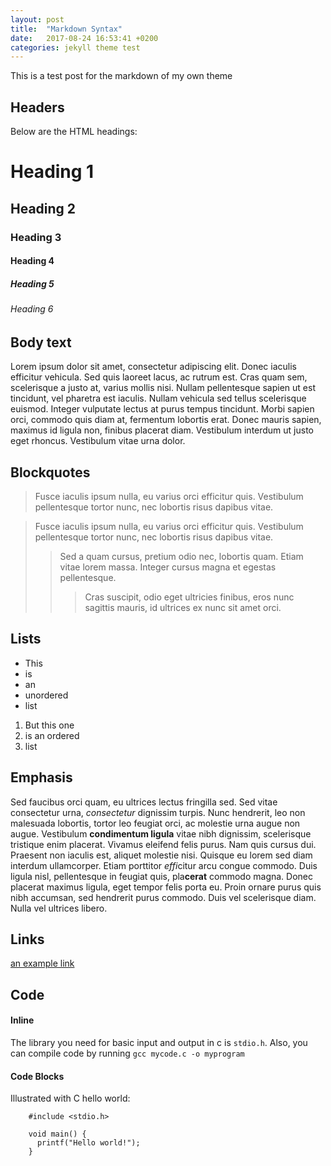 ```yaml
---
layout: post
title:  "Markdown Syntax"
date:   2017-08-24 16:53:41 +0200
categories: jekyll theme test
---
```


This is a test post for the markdown of my own theme

## Headers

Below are the HTML headings:

#       Heading 1
##      Heading 2
###     Heading 3
####    Heading 4
#####   Heading 5
######  Heading 6

## Body text

Lorem ipsum dolor sit amet, consectetur adipiscing elit. Donec iaculis efficitur vehicula. Sed quis laoreet lacus, ac rutrum est. Cras quam sem, scelerisque a justo at, varius mollis nisi. Nullam pellentesque sapien ut est tincidunt, vel pharetra est iaculis. Nullam vehicula sed tellus scelerisque euismod. Integer vulputate lectus at purus tempus tincidunt. Morbi sapien orci, commodo quis diam at, fermentum lobortis erat. Donec mauris sapien, maximus id ligula non, finibus placerat diam. Vestibulum interdum ut justo eget rhoncus. Vestibulum vitae urna dolor.

## Blockquotes

> Fusce iaculis ipsum nulla, eu varius orci efficitur quis. Vestibulum pellentesque tortor nunc, nec lobortis risus dapibus vitae.


> Fusce iaculis ipsum nulla, eu varius orci efficitur quis. Vestibulum pellentesque tortor nunc, nec lobortis risus dapibus vitae.
>
> > Sed a quam cursus, pretium odio nec, lobortis quam. Etiam vitae lorem massa. Integer cursus magna et egestas pellentesque.
> >
> > > Cras suscipit, odio eget ultricies finibus, eros nunc sagittis mauris, id ultrices ex nunc sit amet orci.

## Lists

* This
* is
* an
* unordered
* list

1. But this one
2. is an ordered
3. list

## Emphasis

Sed faucibus orci quam, eu ultrices lectus fringilla sed. Sed vitae consectetur urna, *consectetur* dignissim turpis. Nunc hendrerit, leo non malesuada lobortis, tortor leo feugiat orci, ac molestie urna augue non augue. Vestibulum **condimentum ligula** vitae nibh dignissim, scelerisque tristique enim placerat. Vivamus eleifend felis purus. Nam quis cursus dui. Praesent non iaculis est, aliquet molestie nisi. Quisque eu lorem sed diam interdum ullamcorper. Etiam porttitor *effi*citur arcu congue commodo. Duis ligula nisl, pellentesque in feugiat quis, pla**cerat** commodo magna. Donec placerat maximus ligula, eget tempor felis porta eu. Proin ornare purus quis nibh accumsan, sed hendrerit purus commodo. Duis vel scelerisque diam. Nulla vel ultrices libero.

## Links

[an example link](htps://tosomewhere.net)

## Code

#### Inline

The library you need for basic input and output in c is `stdio.h`. Also, you can compile code by running `gcc mycode.c -o myprogram`

#### Code Blocks

Illustrated with C hello world:

```
    #include <stdio.h>

    void main() {
      printf("Hello world!");
    }
```
